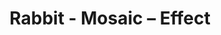 ---
title: Rabbit - Mosaic – Effect
builder: true
type: coming-soon

# Content section
sections:
  - headerSection
  - countdownSection
  - servicesSection
  - subscribeSection
  - teamSection
  - contactSection
  - mapSection

# Background effect
mosaicEffect: 
  enable: true
  side: 17
  shine: 2
  baseTime: 40
  addedTime: 10
  backgroundColor: "rgba(29,60,63,0.9)"
  strokeColor: "rgb(28,29,35)"
  color1: "rgba(121,189,224,0.90)"
  color2: "rgba(225,235,245,0.90)"
  color3: "rgba(255,255,255,0.90)"

---